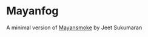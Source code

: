 # Mayanfog

A minimal version of [Mayansmoke][ms] by Jeet Sukumaran

[ms]: https://jeetblogs.org/post/mayansmoke/
